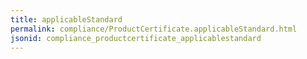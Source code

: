 ```yaml
---
title: applicableStandard
permalink: compliance/ProductCertificate.applicableStandard.html
jsonid: compliance_productcertificate_applicablestandard
---
```

